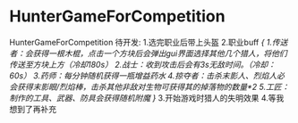 # HunterGameForCompetition
 HunterGameForCompetition
待开发:
1.选完职业后带上头盔
2.职业buff
*{
 1.传送者：会获得一根木棍，点击一个方块后会弹出gui界面选择其他几个猎人，将他们传送至方块上方（冷却180s）
 2.战士：收到攻击后会有3s无敌时间。（冷却：60s）
 3.药师：每分钟随机获得一瓶增益药水
 4.掠夺者：击杀末影人、烈焰人必会获得末影眼/烈焰棒，击杀其他非敌对生物可获得其的掉落物的数量\*2
 5.工匠：制作的工具、武器、防具会获得随机附魔
}*
3.开始游戏时猎人的失明效果
4.等我想到了再补充
